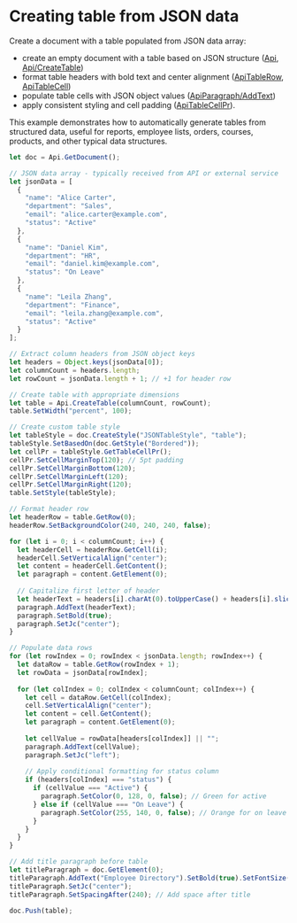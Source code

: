 # Creating table from JSON data

Create a document with a table populated from JSON data array:

- create an empty document with a table based on JSON structure ([Api](/docs/office-api/usage-api/text-document-api/Api/Api.md), [Api/CreateTable](/docs/office-api/usage-api/text-document-api/Api/Methods/CreateTable.md))
- format table headers with bold text and center alignment ([ApiTableRow](/docs/office-api/usage-api/text-document-api/ApiTableRow/ApiTableRow.md), [ApiTableCell](/docs/office-api/usage-api/text-document-api/ApiTableCell/ApiTableCell.md))
- populate table cells with JSON object values ([ApiParagraph/AddText](/docs/office-api/usage-api/text-document-api/ApiParagraph/Methods/AddText.md))
- apply consistent styling and cell padding ([ApiTableCellPr](/docs/office-api/usage-api/text-document-api/ApiTableCellPr/ApiTableCellPr.md)).

This example demonstrates how to automatically generate tables from structured data, useful for reports, employee lists, orders, courses, products, and other typical data structures.

```ts editor-docx zoom=60
let doc = Api.GetDocument();

// JSON data array - typically received from API or external service
let jsonData = [
  {
    "name": "Alice Carter",
    "department": "Sales",
    "email": "alice.carter@example.com",
    "status": "Active"
  },
  {
    "name": "Daniel Kim",
    "department": "HR",
    "email": "daniel.kim@example.com",
    "status": "On Leave"
  },
  {
    "name": "Leila Zhang",
    "department": "Finance",
    "email": "leila.zhang@example.com",
    "status": "Active"
  }
];

// Extract column headers from JSON object keys
let headers = Object.keys(jsonData[0]);
let columnCount = headers.length;
let rowCount = jsonData.length + 1; // +1 for header row

// Create table with appropriate dimensions
let table = Api.CreateTable(columnCount, rowCount);
table.SetWidth("percent", 100);

// Create custom table style
let tableStyle = doc.CreateStyle("JSONTableStyle", "table");
tableStyle.SetBasedOn(doc.GetStyle("Bordered"));
let cellPr = tableStyle.GetTableCellPr();
cellPr.SetCellMarginTop(120); // 5pt padding
cellPr.SetCellMarginBottom(120);
cellPr.SetCellMarginLeft(120);
cellPr.SetCellMarginRight(120);
table.SetStyle(tableStyle);

// Format header row
let headerRow = table.GetRow(0);
headerRow.SetBackgroundColor(240, 240, 240, false);

for (let i = 0; i < columnCount; i++) {
  let headerCell = headerRow.GetCell(i);
  headerCell.SetVerticalAlign("center");
  let content = headerCell.GetContent();
  let paragraph = content.GetElement(0);
  
  // Capitalize first letter of header
  let headerText = headers[i].charAt(0).toUpperCase() + headers[i].slice(1);
  paragraph.AddText(headerText);
  paragraph.SetBold(true);
  paragraph.SetJc("center");
}

// Populate data rows
for (let rowIndex = 0; rowIndex < jsonData.length; rowIndex++) {
  let dataRow = table.GetRow(rowIndex + 1);
  let rowData = jsonData[rowIndex];
  
  for (let colIndex = 0; colIndex < columnCount; colIndex++) {
    let cell = dataRow.GetCell(colIndex);
    cell.SetVerticalAlign("center");
    let content = cell.GetContent();
    let paragraph = content.GetElement(0);
    
    let cellValue = rowData[headers[colIndex]] || "";
    paragraph.AddText(cellValue);
    paragraph.SetJc("left");
    
    // Apply conditional formatting for status column
    if (headers[colIndex] === "status") {
      if (cellValue === "Active") {
        paragraph.SetColor(0, 128, 0, false); // Green for active
      } else if (cellValue === "On Leave") {
        paragraph.SetColor(255, 140, 0, false); // Orange for on leave
      }
    }
  }
}

// Add title paragraph before table
let titleParagraph = doc.GetElement(0);
titleParagraph.AddText("Employee Directory").SetBold(true).SetFontSize(16 * 2);
titleParagraph.SetJc("center");
titleParagraph.SetSpacingAfter(240); // Add space after title

doc.Push(table);
```
